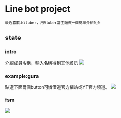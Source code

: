# Line bot project
    最近喜歡上Vtuber，用Vtuber當主題做一個簡單介紹0_0

## state
### intro
介紹成員名稱，輸入名稱得到其他資訊
![](https://i.imgur.com/c8ijw4l.png)

### example:gura
點選下面兩個button可憐借道官方網站或YT官方頻道。
![](https://i.imgur.com/P9yaaxR.png)

### fsm
![](https://i.imgur.com/OoPbRt2.png)
